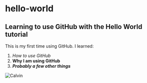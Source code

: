 # hello-world
## Learning to use GitHub with the Hello World tutorial

This is my first time using GitHub. I learned:

1. *How to use GitHub*
2. **Why I am using GitHub**
3. ***Probably a few other things***

![Calvin](http://deltinez0.wordpress.com/files/2009/05/calvin-y-los-clavos2.jpg)
